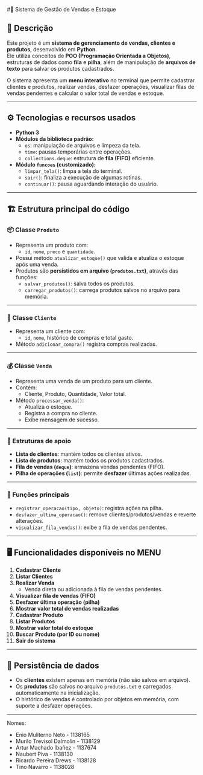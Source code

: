 #📖 Sistema de Gestão de Vendas e Estoque

## 📌 Descrição
Este projeto é um **sistema de gerenciamento de vendas, clientes e produtos**, desenvolvido em **Python**.  
Ele utiliza conceitos de **POO (Programação Orientada a Objetos)**, estruturas de dados como **fila** e **pilha**, além de manipulação de **arquivos de texto** para salvar os produtos cadastrados.  

O sistema apresenta um **menu interativo** no terminal que permite cadastrar clientes e produtos, realizar vendas, desfazer operações, visualizar filas de vendas pendentes e calcular o valor total de vendas e estoque.  

---

## ⚙️ Tecnologias e recursos usados
- **Python 3**  
- **Módulos da biblioteca padrão:**
  - `os`: manipulação de arquivos e limpeza da tela.  
  - `time`: pausas temporárias entre operações.  
  - `collections.deque`: estrutura de **fila (FIFO)** eficiente.  
- **Módulo `funcoes` (customizado):**
  - `limpar_tela()`: limpa a tela do terminal.  
  - `sair()`: finaliza a execução de algumas rotinas.  
  - `continuar()`: pausa aguardando interação do usuário.  

---

## 🏗️ Estrutura principal do código

### 📦 Classe `Produto`
- Representa um produto com:
  - `id`, `nome`, `preco` e `quantidade`.  
- Possui método `atualizar_estoque()` que valida e atualiza o estoque após uma venda.  
- Produtos são **persistidos em arquivo (`produtos.txt`)**, através das funções:
  - `salvar_produtos()`: salva todos os produtos.  
  - `carregar_produtos()`: carrega produtos salvos no arquivo para memória.  

---

### 👤 Classe `Cliente`
- Representa um cliente com:
  - `id`, `nome`, histórico de compras e total gasto.  
- Método `adicionar_compra()` registra compras realizadas.  

---

### 💰 Classe `Venda`
- Representa uma venda de um produto para um cliente.  
- Contém:
  - Cliente, Produto, Quantidade, Valor total.  
- Método `processar_venda()`:
  - Atualiza o estoque.  
  - Registra a compra no cliente.  
  - Exibe mensagem de sucesso.  

---

### 🧰 Estruturas de apoio
- **Lista de clientes**: mantém todos os clientes ativos.  
- **Lista de produtos**: mantém todos os produtos cadastrados.  
- **Fila de vendas (`deque`)**: armazena vendas pendentes (FIFO).  
- **Pilha de operações (`list`)**: permite **desfazer** últimas ações realizadas.  

---

### 🔄 Funções principais
- `registrar_operacao(tipo, objeto)`: registra ações na pilha.  
- `desfazer_ultima_operacao()`: remove clientes/produtos/vendas e reverte alterações.  
- `visualizar_fila_vendas()`: exibe a fila de vendas pendentes.  

---

## 🖥️ Funcionalidades disponíveis no MENU
1. **Cadastrar Cliente**  
2. **Listar Clientes**  
3. **Realizar Venda**  
   - Venda direta ou adicionada à fila de vendas pendentes.  
4. **Visualizar fila de vendas (FIFO)**  
5. **Desfazer última operação (pilha)**  
6. **Mostrar valor total de vendas realizadas**  
7. **Cadastrar Produto**  
8. **Listar Produtos**  
9. **Mostrar valor total do estoque**  
10. **Buscar Produto (por ID ou nome)**  
0. **Sair do sistema**  

---

## 📂 Persistência de dados
- Os **clientes** existem apenas em memória (não são salvos em arquivo).  
- Os **produtos** são salvos no arquivo `produtos.txt` e carregados automaticamente na inicialização.  
- O histórico de vendas é controlado por objetos em memória, com suporte a desfazer operações.  

---

Nomes: 

- Enio Muliterno Neto - 1138165
- Murilo Trevisol Dalmolin - 1138129
- Artur Machado Ibañez - 1137674
- Naubert Piva - 1138130
- Ricardo Pereira Drews - 1138128
- Tino Navarro - 1138028
